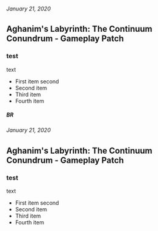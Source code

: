 ###### January 21, 2020 ######

## Aghanim's Labyrinth: The Continuum Conundrum - Gameplay Patch ##
### test ###
text
   - First item
second
- Second item
- Third item
- Fourth item

##### BR #####


###### January 21, 2020 ######

## Aghanim's Labyrinth: The Continuum Conundrum - Gameplay Patch ##
### test ###
text
   - First item
second
- Second item
- Third item
- Fourth item
